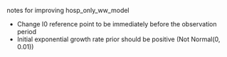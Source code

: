 notes for improving hosp_only_ww_model

- Change I0 reference point to be immediately before the observation period
- Initial exponential growth rate prior should be positive (Not Normal(0, 0.01))

